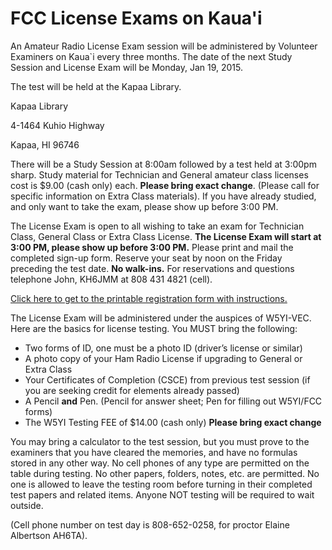 # FCC License Exams on Kaua'i

An Amateur Radio License Exam session will be administered by
Volunteer Examiners on Kaua`i every three months. The date of the next
Study Session and License Exam will be Monday, Jan 19, 2015.

The test will be held at the Kapaa Library.

Kapaa Library

4-1464 Kuhio Highway

Kapaa, HI 96746

There will be a Study Session at 8:00am followed by a test held at
3:00pm sharp. Study material for Technician and General amateur class
licenses cost is $9.00 (cash only) each. **Please bring exact
change**. (Please call for specific information on Extra Class
materials). If you have already studied, and only want to take the
exam, please show up before 3:00 PM.

The License Exam is open to all wishing to take an exam for Technician
Class, General Class or Extra Class License. **The License Exam will
start at 3:00 PM, please show up before 3:00 PM.** Please print and
mail the completed sign-up form. Reserve your seat by noon on the
Friday preceding the test date. **No walk-ins.** For reservations and
questions telephone John, KH6JMM at 808 431 4821 (cell).

[Click here to get to the printable registration form with instructions.]({{assets}}/doc/KARC_test_registration.pdf)

The License Exam will be administered under the auspices of
W5YI-VEC. Here are the basics for license testing. You MUST bring the
following:
* Two forms of ID, one must be a photo ID (driver’s license or
  similar)
* A photo copy of your Ham Radio License if upgrading to General or
  Extra Class
* Your Certificates of Completion (CSCE) from previous test session
  (if you are seeking credit for elements already passed)
* A Pencil **and** Pen. (Pencil for answer sheet; Pen for filling out
  W5YI/FCC forms)
* The W5YI Testing FEE of $14.00 (cash only) **Please bring exact
  change**

You may bring a calculator to the test session, but you must prove to
the examiners that you have cleared the memories, and have no formulas
stored in any other way. No cell phones of any type are permitted on
the table during testing. No other papers, folders, notes, etc. are
permitted. No one is allowed to leave the testing room before turning
in their completed test papers and related items. Anyone NOT testing
will be required to wait outside.

(Cell phone number on test day is 808-652-0258, for proctor Elaine
Albertson AH6TA).

